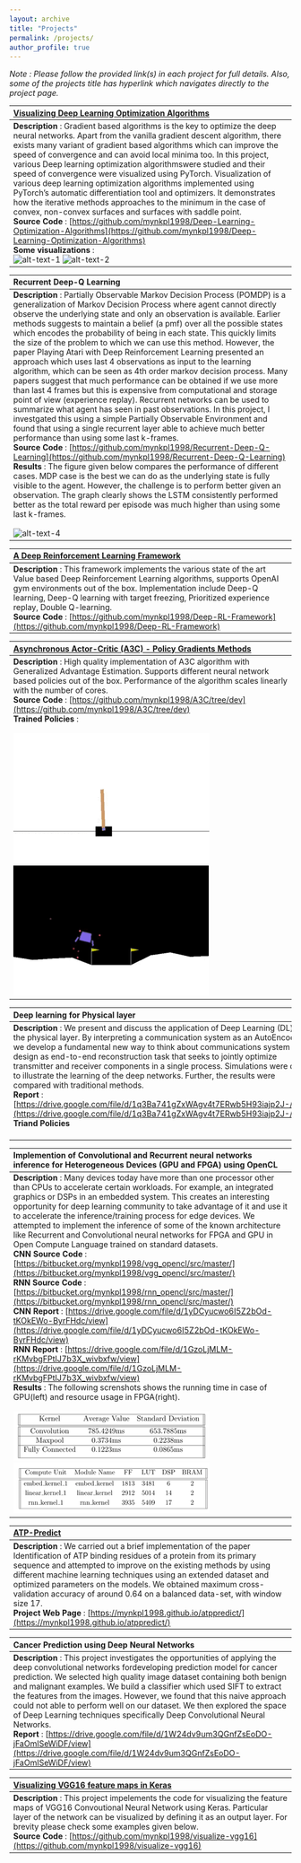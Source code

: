 ```yaml
---
layout: archive
title: "Projects"
permalink: /projects/
author_profile: true
---
```


*Note : Please follow the provided link(s) in each project for full details. Also, some of the projects title has hyperlink which navigates directly to the project page.*

| [Visualizing Deep Learning  Optimization Algorithms](https://github.com/mynkpl1998/Deep-Learning-Optimization-Algorithms) |
| :---- |
| **Description** : Gradient based algorithms is the key to optimize the deep neural networks. Apart from the vanilla gradient descent algorithm, there exists many variant of gradient based algorithms which can  improve the speed of convergence and can avoid local minima too. In this project, various Deep learning optimization algorithmswere studied and their speed of convergence were visualized using PyTorch. Visualization of various deep learning optimization algorithms implemented using PyTorch’s automatic differentiation tool and optimizers. It demonstrates how the iterative methods approaches to the minimum in the case of convex, non-convex surfaces and surfaces with saddle point. <br> **Source Code** : [https://github.com/mynkpl1998/Deep-Learning-Optimization-Algorithms](https://github.com/mynkpl1998/Deep-Learning-Optimization-Algorithms) <br> **Some visualizations** :  <br> ![alt-text-1](https://github.com/mynkpl1998/Deep-Learning-Optimization-Algorithms/raw/master/Images/convex_sgd.gif "SGD on convex-surface") ![alt-text-2](https://github.com/mynkpl1998/Deep-Learning-Optimization-Algorithms/raw/master/Images/non_convex_sgd.gif "SGD on non-convex surface")|


| Recurrent Deep-Q Learning |
| :---- |
| **Description** : Partially Observable Markov Decision Process (POMDP) is a generalization of Markov Decision Process where agent cannot directly observe the underlying state and only an observation is available. Earlier methods suggests to maintain a belief (a pmf) over all the possible states which encodes the probability of being in each state. This quickly limits the size of the problem to which we can use this method. However, the paper Playing Atari with Deep Reinforcement Learning presented an approach which uses last 4 observations as input to the learning algorithm, which can be seen as 4th order markov decision process. Many papers suggest that much performance can be obtained if we use more than last 4 frames but this is expensive from computational and storage point of view (experience replay). Recurrent networks can be used to summarize what agent has seen in past observations. In this project, I investgated this using a simple Partially Observable Environment and found that using a single recurrent layer able to achieve much better performance than using some last k-frames. <br> **Source Code** : [https://github.com/mynkpl1998/Recurrent-Deep-Q-Learning](https://github.com/mynkpl1998/Recurrent-Deep-Q-Learning) <br> **Results** : The figure given below compares the performance of different cases. MDP case is the best we can do as the underlying state is fully visible to the agent. However, the challenge is to perform better given an observation. The graph clearly shows the LSTM consistently performed better as the total reward per episode was much higher than using some last k-frames. <br> <br> ![alt-text-4](https://raw.githubusercontent.com/mynkpl1998/Recurrent-Deep-Q-Learning/master/data/GIFs/perf.png "Performance difference using LSTM network against past k-frames") |

| [A Deep Reinforcement Learning Framework](https://github.com/mynkpl1998/Deep-RL-Framework/blob/master/examples/1.%20Walk%20Through%20Demo%20-%20DQN%20-%20Fixed%20Epsilon.ipynb) |
| :---- |
| **Description** : This framework implements the various state of the art Value based Deep Reinforcement Learning algorithms, supports OpenAI gym environments out of the box. Implementation include Deep-Q learning, Deep-Q learning with target freezing, Prioritized experience replay, Double Q-learning. <br> **Source Code** : [https://github.com/mynkpl1998/Deep-RL-Framework](https://github.com/mynkpl1998/Deep-RL-Framework)|

| [Asynchronous Actor-Critic (A3C) - Policy Gradients Methods](https://github.com/mynkpl1998/A3C/tree/dev) |
| :---- |
| **Description** : High quality implementation of A3C algorithm with Generalized Advantage Estimation. Supports different neural network based policies out of the box. Performance of the algorithm scales linearly with the number of cores. <br> **Source Code** : [https://github.com/mynkpl1998/A3C/tree/dev](https://github.com/mynkpl1998/A3C/tree/dev) <br> **Trained Policies** : <br> <br> ![alt-text-5](https://raw.githubusercontent.com/mynkpl1998/mynkpl1998.github.io/master/images/cartpole.gif "Cartpole - keep the pole in vertical position" ) ![alt-text-6](https://raw.githubusercontent.com/mynkpl1998/mynkpl1998.github.io/master/images/lander.gif "Lunar Lander - land between flags")|

| Deep learning for Physical layer |
| :---- |
| **Description** : We present and discuss the application of Deep Learning (DL) for the physical layer.  By interpreting a communication system as an AutoEncoder, we develop a fundamental new way to think about communications system design as end-to-end reconstruction task that seeks to jointly optimize transmitter and receiver components in a single process.  Simulations were done to illustrate the learning of the deep networks. Further, the results were compared with traditional methods. <br> **Report** : [https://drive.google.com/file/d/1q3Ba741gZxWAgv4t7ERwb5H93iajp2J-/view](https://drive.google.com/file/d/1q3Ba741gZxWAgv4t7ERwb5H93iajp2J-/view) <br> **Triand Policies** <br> <br> |


| Implemention of Convolutional and Recurrent neural networks inference for Heterogeneous Devices (GPU and FPGA) using OpenCL |
| :---- |
| **Description** : Many devices today have more than one processor other than CPUs to accelerate certain workloads. For example, an integrated graphics or DSPs in an embedded system. This creates an interesting opportunity for deep learning community to take advantage of it and use it to accelerate the inference/training process for edge devices. We attempted to implement the inference of some of the known architecture like Recurrent and Convolutional neural networks for FPGA and GPU in Open Compute Language trained on standard datasets. <br> **CNN Source Code** : [https://bitbucket.org/mynkpl1998/vgg_opencl/src/master/](https://bitbucket.org/mynkpl1998/vgg_opencl/src/master/) <br> **RNN Source Code** : [https://bitbucket.org/mynkpl1998/rnn_opencl/src/master/](https://bitbucket.org/mynkpl1998/rnn_opencl/src/master/) <br> **CNN Report** : [https://drive.google.com/file/d/1yDCyucwo6I5Z2bOd-tKOkEWo-ByrFHdc/view](https://drive.google.com/file/d/1yDCyucwo6I5Z2bOd-tKOkEWo-ByrFHdc/view) <br> **RNN Report** : [https://drive.google.com/file/d/1GzoLjMLM-rKMvbgFPtIJ7b3X_wivbxfw/view](https://drive.google.com/file/d/1GzoLjMLM-rKMvbgFPtIJ7b3X_wivbxfw/view) <br> **Results** : The following screnshots shows the running time in case of GPU(left) and resource usage in FPGA(right). <br> <br> ![alt-text-7](https://raw.githubusercontent.com/mynkpl1998/mynkpl1998.github.io/master/images/cnn.png "Running time of each kernel (GPU)" ) ![alt-text-8](https://raw.githubusercontent.com/mynkpl1998/mynkpl1998.github.io/master/images/rnn.png "Resource usage by each kernel (FPGA)")|


| [ATP-Predict](https://github.com/mynkpl1998/atppredict) |
| :---- |
| **Description** : We carried out a brief implementation of the paper Identification of ATP binding residues of a protein from its primary sequence and attempted to improve on the existing methods by using different machine learning techniques using an extended dataset and optimized parameters on the models.  We obtained maximum cross-validation accuracy of around 0.64 on a balanced data-set, with window size 17. <br> **Project Web Page** : [https://mynkpl1998.github.io/atppredict/](https://mynkpl1998.github.io/atppredict/)|

| Cancer Prediction using Deep Neural Networks |
| :---- |
| **Description** : This project investigates the opportunities of applying the deep convolutional networks fordeveloping prediction model for cancer prediction. We selected high quality image dataset containing both benign and malignant examples. We build a classifier which used SIFT to extract the features from the images. However, we found that this naive approach could not able to perform well on our dataset. We  then explored the space of Deep Learning techniques specifically Deep Convolutional Neural Networks. <br> **Report** : [https://drive.google.com/file/d/1W24dv9um3QGnfZsEoDO-jFaOmISeWiDF/view](https://drive.google.com/file/d/1W24dv9um3QGnfZsEoDO-jFaOmISeWiDF/view)|

| [Visualizing VGG16 feature maps in Keras](https://github.com/mynkpl1998/visualize-vgg16) |
| :---- |
| **Description** : This project impelements the code for visualizing the feature maps of VGG16 Convoutional Neural Network using Keras. Particular layer of the network can be visualized by defining it as an output layer. For brevity please check some examples given below. <br> **Source Code** : [https://github.com/mynkpl1998/visualize-vgg16](https://github.com/mynkpl1998/visualize-vgg16)|

